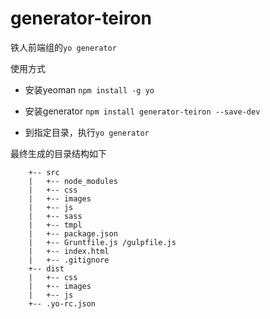 generator-teiron
=====================

铁人前端组的`yo generator`

使用方式

* 安装yeoman `npm install -g yo`

* 安装generator `npm install generator-teiron --save-dev`

* 到指定目录，执行`yo generator`

最终生成的目录结构如下

```
	+-- src
	|	+-- node_modules
	|	+-- css
	|	+--	images
	|	+-- js
	|	+--	sass
	|	+-- tmpl
	|	+-- package.json
	|	+-- Gruntfile.js /gulpfile.js
	|	+-- index.html
	|	+--	.gitignore
	+--	dist
	|	+--	css
	|	+--	images
	|	+--	js
	+-- .yo-rc.json
```